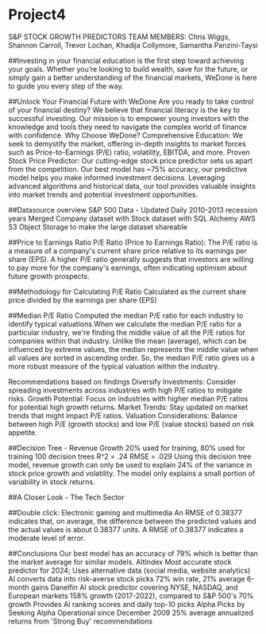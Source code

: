 # Project4
S&P STOCK GROWTH PREDICTORS
TEAM MEMBERS: Chris Wiggs, Shannon Carroll, Trevor Lochan, Khadija Collymore, Samantha Panzini-Taysi

##Investing in your financial education is the first step toward achieving your goals. Whether you’re looking to build wealth, save for the future, or simply gain a better understanding of the financial markets, WeDone is here to guide you every step of the way.

##Unlock Your Financial Future with WeDone
Are you ready to take control of your financial destiny? We believe that financial literacy is the key to successful investing. Our mission is to empower young investors with the knowledge and tools they need to navigate the complex world of finance with confidence.
Why Choose WeDone?
Comprehensive Education: We seek to demystify the market, offering in-depth insights to market forces such as Price-to-Earnings (P/E) ratio, volatility, EBITDA, and more. 
Proven Stock Price Predictor: Our cutting-edge stock price predictor sets us apart from the competition. Our best model has ~75% accuracy, our predictive model helps you make informed investment decisions. Leveraging advanced algorithms and historical data, our tool provides valuable insights into market trends and potential investment opportunities.

##Datasource overview
S&P 500 Data - Updated Daily
2010-2013 recession years 
Merged Company dataset with Stock dataset with SQL Alchemy
AWS S3 Object Storage to make the large dataset shareable

##Price to Earnings Ratio 
P/E Ratio (Price to Earnings Ratio): The P/E ratio is a measure of a company's current share price relative to its earnings per share (EPS). A higher P/E ratio generally suggests that investors are willing to pay more for the company's earnings, often indicating optimism about future growth prospects.
                
##Methodology for Calculating P/E Ratio
Calculated as the current share price divided by the earnings per share (EPS)

##Median P/E Ratio
Computed the median P/E ratio for each industry to identify typical valuations.When we calculate the median P/E ratio for a particular industry, we're finding the middle value of all the P/E ratios for companies within that industry. Unlike the mean (average), which can be influenced by extreme values, the median represents the middle value when all values are sorted in ascending order. So, the median P/E ratio gives us a more robust measure of the typical valuation within the industry.

Recommendations based on findings
Diversify Investments: Consider spreading investments across industries with high P/E ratios to mitigate risks.
Growth Potential: Focus on industries with higher median P/E ratios for potential high growth returns. Market Trends: Stay updated on market trends that might impact P/E ratios. Valuation Considerations: Balance between high P/E (growth stocks) and low P/E (value stocks) based on risk appetite.

##Decision Tree - Revenue Growth 
20% used for training, 80% used for training
100 decision trees
R^2 = .24       RMSE = .029
Using this decision tree model, revenue growth can only be used to explain 24% of the variance in stock price growth and volatility. The model only explains a small portion of variability in stock returns.

##A Closer Look - The Tech Sector

##Double click: Electronic gaming and multimedia
An RMSE of 0.38377 indicates that, on average, the difference between the predicted values and the actual values is about 0.38377 units. A RMSE of 0.38377 indicates a moderate level of error.

##Conclusions
Our best model has an accuracy of 79% which is better than the market average for similar models.
AltIndex
Most accurate stock predictor for 2024; Uses alternative data (social media, website analytics)
AI converts data into risk-averse stock picks
72% win rate, 21% average 6-month gains
Danelfin
AI stock predictor covering NYSE, NASDAQ, and European markets
158% growth (2017-2022), compared to S&P 500's 70% growth
Provides AI ranking scores and daily top-10 picks
Alpha Picks by Seeking Alpha
Operational since December 2009
25% average annualized returns from 'Strong Buy' recommendations




